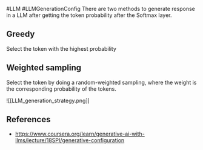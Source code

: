 #LLM  #LLMGenerationConfig
There are two methods to generate response in a LLM after getting the token probability after the Softmax layer.

## Greedy
Select the token with the highest probability

## Weighted sampling
Select the token by doing a random-weighted sampling, where the weight is the corresponding probability of the tokens.

![[LLM_generation_strategy.png]]

## References
- https://www.coursera.org/learn/generative-ai-with-llms/lecture/18SPI/generative-configuration